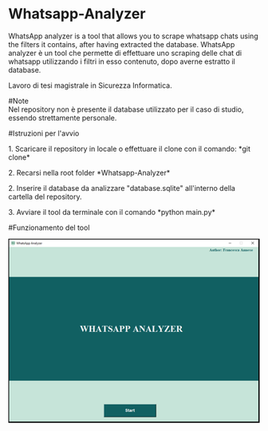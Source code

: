 # Whatsapp-Analyzer
WhatsApp analyzer is a tool that allows you to scrape whatsapp chats using the filters it contains, after having extracted the database.
WhatsApp analyzer è un tool che permette di effettuare uno scraping delle chat di whatsapp utilizzando i filtri in esso contenuto, dopo averne estratto il database. 

Lavoro di tesi magistrale in Sicurezza Informatica. <br>

#Note <br>
Nel repository non è presente il database utilizzato per il caso di studio, essendo strettamente personale. <br>

#Istruzioni per l'avvio 
<p> 1.  Scaricare il repository in locale o effettuare il clone con il comando: *git clone* </p>
<p> 2.  Recarsi nella root folder *Whatsapp-Analyzer* </p>
<p> 2.  Inserire il database da analizzare "database.sqlite" all'interno della cartella del repository.
<p> 3.  Avviare il tool da terminale con il comando *python main.py*


#Funzionamento del tool


<p> <img src="images/1.png" align="center"> <br>





